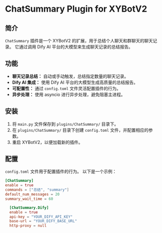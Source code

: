 # ChatSummary Plugin for XYBotV2

## 简介

`ChatSummary` 插件是一个 XYBotV2 的扩展，用于总结个人聊天和群聊天的聊天记录。 它通过调用 Dify AI 平台的大模型来生成聊天记录的总结报告。

## 功能

*   **聊天记录总结：**  自动或手动触发，总结指定数量的聊天记录。
*   **Dify AI 集成：**  使用 Dify AI 平台的大模型生成高质量的总结报告。
*   **可配置性：**  通过 `config.toml` 文件灵活配置插件的行为。
*   **异步处理：**  使用 asyncio 进行异步处理，避免阻塞主进程。

## 安装

1.  将 `main.py` 文件保存到 `plugins/ChatSummary/` 目录下。
2.  在 `plugins/ChatSummary/` 目录下创建 `config.toml` 文件，并配置相应的参数。
3.  重启 XYBotV2，以便加载新的插件。

## 配置

`config.toml` 文件用于配置插件的行为。 以下是一个示例：

```toml
[ChatSummary]
enable = true
commands = ["总结", "summary"]
default_num_messages = 20
summary_wait_time = 60

  [ChatSummary.Dify]
  enable = true
  api-key = "YOUR_DIFY_API_KEY"
  base-url = "YOUR_DIFY_BASE_URL"
  http-proxy = null
